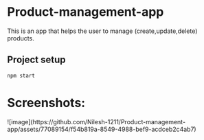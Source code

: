 # Product-management-app
This is an app that helps the user to manage (create,update,delete) products.

## Project setup
```
npm start
```


<h1>Screenshots:</h1>
![image](https://github.com/Nilesh-1211/Product-management-app/assets/77089154/f54b819a-8549-4988-bef9-acdceb2c4ab7)

